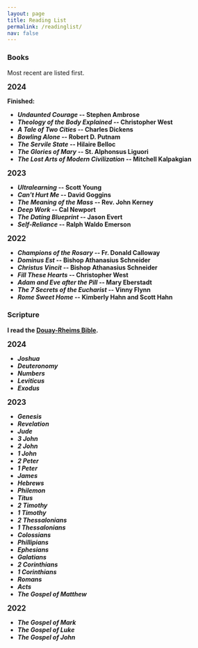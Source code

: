 ```yaml
---
layout: page
title: Reading List
permalink: /readinglist/
nav: false
---
```


### Books

Most recent are listed first.

<b><big>2024</big><b>

<b>Finished:<b>

- *Undaunted Courage* -- Stephen Ambrose
- *Theology of the Body Explained* -- Christopher West
- *A Tale of Two Cities* -- Charles Dickens
- *Bowling Alone* -- Robert D. Putnam
- *The Servile State* -- Hilaire Belloc
- *The Glories of Mary* -- St. Alphonsus Liguori
- *The Lost Arts of Modern Civilization* -- Mitchell Kalpakgian

<b><big>2023</big><b>

- *Ultralearning* -- Scott Young 
- *Can't Hurt Me* -- David Goggins
- *The Meaning of the Mass* -- Rev. John Kerney
- *Deep Work* -- Cal Newport
- *The Dating Blueprint* -- Jason Evert
- *Self-Reliance* -- Ralph Waldo Emerson

<b><big>2022</big><b>

- *Champions of the Rosary* -- Fr. Donald Calloway
- *Dominus Est* -- Bishop Athanasius Schneider
- *Christus Vincit* -- Bishop Athanasius Schneider
- *Fill These Hearts* -- Christopher West
- *Adam and Eve after the Pill* -- Mary Eberstadt
- *The 7 Secrets of the Eucharist* -- Vinny Flynn
- *Rome Sweet Home* -- Kimberly Hahn and Scott Hahn

### Scripture

I read the [Douay-Rheims Bible](https://tanbooks.com/products/books/douay-rheims-bible-paperbound/).

<b><big>2024</big><b>

- *Joshua*
- *Deuteronomy*
- *Numbers*
- *Leviticus*
- *Exodus*

<b><big>2023</big><b>

- *Genesis*
- *Revelation*
- *Jude*
- *3 John*
- *2 John*
- *1 John*
- *2 Peter*
- *1 Peter*
- *James*
- *Hebrews*
- *Philemon*
- *Titus*
- *2 Timothy*
- *1 Timothy*
- *2 Thessalonians*
- *1 Thessalonians*
- *Colossians*
- *Phillipians*
- *Ephesians*
- *Galatians*
- *2 Corinthians*
- *1 Corinthians*
- *Romans*
- *Acts*
- *The Gospel of Matthew*

<b><big>2022</big><b>

- *The Gospel of Mark*
- *The Gospel of Luke*
- *The Gospel of John*